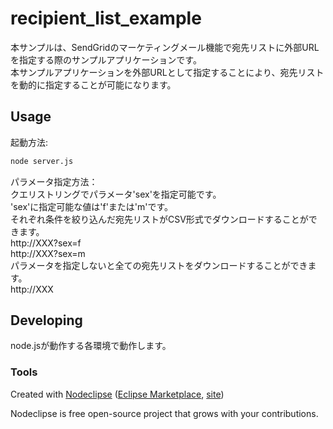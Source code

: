 # recipient_list_example

本サンプルは、SendGridのマーケティングメール機能で宛先リストに外部URLを指定する際のサンプルアプリケーションです。  
本サンプルアプリケーションを外部URLとして指定することにより、宛先リストを動的に指定することが可能になります。  

## Usage

起動方法:    
```bash
node server.js
```
パラメータ指定方法：  
クエリストリングでパラメータ'sex'を指定可能です。  
'sex'に指定可能な値は'f'または'm'です。  
それぞれ条件を絞り込んだ宛先リストがCSV形式でダウンロードすることができます。  
http://XXX?sex=f  
http://XXX?sex=m  
パラメータを指定しないと全ての宛先リストをダウンロードすることができます。  
http://XXX  

## Developing

node.jsが動作する各環境で動作します。  

### Tools

Created with [Nodeclipse](https://github.com/Nodeclipse/nodeclipse-1)
 ([Eclipse Marketplace](http://marketplace.eclipse.org/content/nodeclipse), [site](http://www.nodeclipse.org))   

Nodeclipse is free open-source project that grows with your contributions.
